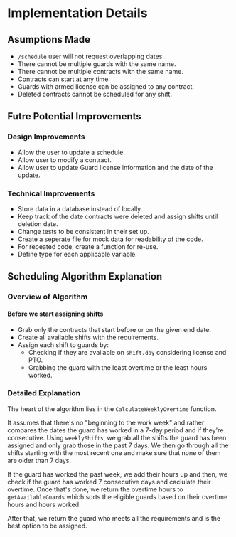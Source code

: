 # Implementation Details

## Asumptions Made

- `/schedule` user will not request overlapping dates.
- There cannot be multiple guards with the same name.
- There cannot be multiple contracts with the same name.
- Contracts can start at any time.
- Guards with armed license can be assigned to any contract.
- Deleted contracts cannot be scheduled for any shift.

## Futre Potential Improvements

### Design Improvements

- Allow the user to update a schedule.
- Allow user to modify a contract.
- Allow user to update Guard license information and the date of the update.

### Technical Improvements

- Store data in a database instead of locally.
- Keep track of the date contracts were deleted and assign shifts until deletion date.
- Change tests to be consistent in their set up.
- Create a seperate file for mock data for readability of the code.
- For repeated code, create a function for re-use.
- Define type for each applicable variable.

## Scheduling Algorithm Explanation

### Overview of Algorithm

#### Before we start assigning shifts

- Grab only the contracts that start before or on the given end date.
- Create all available shifts with the requirements.
- Assign each shift to guards by:
  - Checking if they are available on `shift.day` considering license and PTO.
  - Grabbing the guard with the least overtime or the least hours worked.

### Detailed Explanation

The heart of the algorithm lies in the `CalculateWeeklyOvertime` function.

It assumes that there's no "beginning to the work week" and rather compares the dates the guard has worked in a 7-day period and if they're consecutive. Using `weeklyShifts`, we grab all the shifts the guard has been assigned and only grab those in the past 7 days. We then go through all the shifts starting with the most recent one and make sure that none of them are older than 7 days.

If the guard has worked the past week, we add their hours up and then, we check if the guard has worked 7 consecutive days and caclulate their overtime. Once that's done, we return the overtime hours to `getAvailableGuards` which sorts the eligible guards based on their overtime hours and hours worked.

After that, we return the guard who meets all the requirements and is the best option to be assigned.
